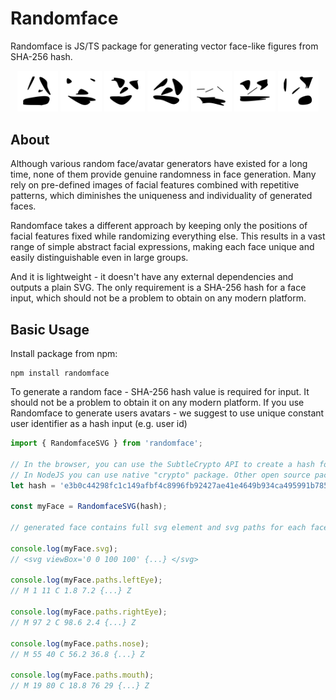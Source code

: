 # Randomface

Randomface is JS/TS package for generating vector face-like figures from SHA-256 hash.

<p align="center">
    <picture>
        <source media="(prefers-color-scheme: dark)" srcset="../../assets/example-faces/randomface-2de32b9.svg">
        <img src="../../assets/example-faces/randomface-2de32b9-dark.svg" width="13%">
    </picture>
    <picture>
        <source media="(prefers-color-scheme: dark)" srcset="../../assets/example-faces/randomface-4ebf310.svg">
        <img src="../../assets/example-faces/randomface-4ebf310-dark.svg" width="13%">
    </picture>
    <picture>
        <source media="(prefers-color-scheme: dark)" srcset="../../assets/example-faces/randomface-4eabff7.svg">
        <img src="../../assets/example-faces/randomface-4eabff7-dark.svg" width="13%">
    </picture>
    <picture>
        <source media="(prefers-color-scheme: dark)" srcset="../../assets/example-faces/randomface-5041747.svg">
        <img src="../../assets/example-faces/randomface-5041747-dark.svg" width="13%">
    </picture>
    <picture>
        <source media="(prefers-color-scheme: dark)" srcset="../../assets/example-faces/randomface-9dbf383.svg">
        <img src="../../assets/example-faces/randomface-9dbf383-dark.svg" width="13%">
    </picture>
    <picture>
        <source media="(prefers-color-scheme: dark)" srcset="../../assets/example-faces/randomface-f9ceb52.svg">
        <img src="../../assets/example-faces/randomface-f9ceb52-dark.svg" width="13%">
    </picture>
    <picture>
        <source media="(prefers-color-scheme: dark)" srcset="../../assets/example-faces/randomface-ba97117.svg">
        <img src="../../assets/example-faces/randomface-ba97117-dark.svg" width="13%">
    </picture>
</p>

## About

Although various random face/avatar generators have existed for a long time, none of them provide genuine randomness in face generation. Many rely on pre-defined images of facial features combined with repetitive patterns, which diminishes the uniqueness and individuality of generated faces.

Randomface takes a different approach by keeping only the positions of facial features fixed while randomizing everything else. This results in a vast range of simple abstract facial expressions, making each face unique and easily distinguishable even in large groups.

And it is lightweight - it doesn't have any external dependencies and outputs a plain SVG. The only requirement is a SHA-256 hash for a face input, which should not be a problem to obtain on any modern platform.

## Basic Usage

Install package from npm:

```
npm install randomface
```

To generate a random face - SHA-256 hash value is required for input. It should not be a problem to obtain it on any modern platform. If you use Randomface to generate users avatars - we suggest to use unique constant user identifier as a hash input (e.g. user id)

```ts
import { RandomfaceSVG } from 'randomface';

// In the browser, you can use the SubtleCrypto API to create a hash for the given value.
// In NodeJS you can use native "crypto" package. Other open source packages are available as well.
let hash = 'e3b0c44298fc1c149afbf4c8996fb92427ae41e4649b934ca495991b7852b855';

const myFace = RandomfaceSVG(hash);

// generated face contains full svg element and svg paths for each face part in case you want to style it and create svg manually

console.log(myFace.svg);
// <svg viewBox='0 0 100 100' {...} </svg>

console.log(myFace.paths.leftEye);
// M 1 11 C 1.8 7.2 {...} Z

console.log(myFace.paths.rightEye);
// M 97 2 C 98.6 2.4 {...} Z

console.log(myFace.paths.nose);
// M 55 40 C 56.2 36.8 {...} Z

console.log(myFace.paths.mouth);
// M 19 80 C 18.8 76 29 {...} Z
```
